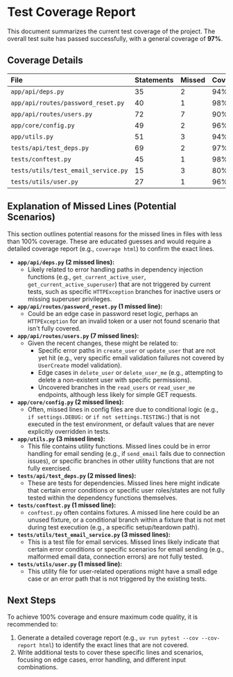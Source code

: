 # Test Coverage Report

This document summarizes the current test coverage of the project. The overall test suite has passed successfully, with a general coverage of **97%**.

## Coverage Details

| File                                  | Statements | Missed | Coverage |
| :------------------------------------ | :--------- | :----- | :------- |
| `app/api/deps.py`                     | 35         | 2      | 94%      |
| `app/api/routes/password_reset.py`    | 40         | 1      | 98%      |
| `app/api/routes/users.py`             | 72         | 7      | 90%      |
| `app/core/config.py`                  | 49         | 2      | 96%      |
| `app/utils.py`                        | 51         | 3      | 94%      |
| `tests/api/test_deps.py`              | 69         | 2      | 97%      |
| `tests/conftest.py`                   | 45         | 1      | 98%      |
| `tests/utils/test_email_service.py`   | 15         | 3      | 80%      |
| `tests/utils/user.py`                 | 27         | 1      | 96%      |

## Explanation of Missed Lines (Potential Scenarios)

This section outlines potential reasons for the missed lines in files with less than 100% coverage. These are educated guesses and would require a detailed coverage report (e.g., `coverage html`) to confirm the exact lines.

*   **`app/api/deps.py` (2 missed lines):**
    *   Likely related to error handling paths in dependency injection functions (e.g., `get_current_active_user`, `get_current_active_superuser`) that are not triggered by current tests, such as specific `HTTPException` branches for inactive users or missing superuser privileges.
*   **`app/api/routes/password_reset.py` (1 missed line):**
    *   Could be an edge case in password reset logic, perhaps an `HTTPException` for an invalid token or a user not found scenario that isn't fully covered.
*   **`app/api/routes/users.py` (7 missed lines):**
    *   Given the recent changes, these might be related to:
        *   Specific error paths in `create_user` or `update_user` that are not yet hit (e.g., very specific email validation failures not covered by `UserCreate` model validation).
        *   Edge cases in `delete_user` or `delete_user_me` (e.g., attempting to delete a non-existent user with specific permissions).
        *   Uncovered branches in the `read_users` or `read_user_me` endpoints, although less likely for simple GET requests.
*   **`app/core/config.py` (2 missed lines):**
    *   Often, missed lines in config files are due to conditional logic (e.g., `if settings.DEBUG:` or `if not settings.TESTING:`) that is not executed in the test environment, or default values that are never explicitly overridden in tests.
*   **`app/utils.py` (3 missed lines):**
    *   This file contains utility functions. Missed lines could be in error handling for email sending (e.g., if `send_email` fails due to connection issues), or specific branches in other utility functions that are not fully exercised.
*   **`tests/api/test_deps.py` (2 missed lines):**
    *   These are tests for dependencies. Missed lines here might indicate that certain error conditions or specific user roles/states are not fully tested within the dependency functions themselves.
*   **`tests/conftest.py` (1 missed line):**
    *   `conftest.py` often contains fixtures. A missed line here could be an unused fixture, or a conditional branch within a fixture that is not met during test execution (e.g., a specific setup/teardown path).
*   **`tests/utils/test_email_service.py` (3 missed lines):**
    *   This is a test file for email services. Missed lines likely indicate that certain error conditions or specific scenarios for email sending (e.g., malformed email data, connection errors) are not fully tested.
*   **`tests/utils/user.py` (1 missed line):**
    *   This utility file for user-related operations might have a small edge case or an error path that is not triggered by the existing tests.

## Next Steps

To achieve 100% coverage and ensure maximum code quality, it is recommended to:
1.  Generate a detailed coverage report (e.g., `uv run pytest --cov --cov-report html`) to identify the exact lines that are not covered.
2.  Write additional tests to cover these specific lines and scenarios, focusing on edge cases, error handling, and different input combinations.
